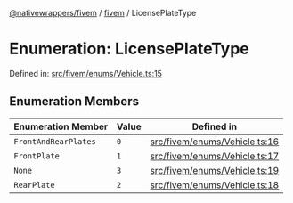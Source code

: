 [@nativewrappers/fivem](../../README.md) / [fivem](../README.md) / LicensePlateType

# Enumeration: LicensePlateType

Defined in: [src/fivem/enums/Vehicle.ts:15](https://github.com/nativewrappers/nativewrappers/blob/fae5ced8514b2702c9e091cb4666009f585dc560/src/fivem/enums/Vehicle.ts#L15)

## Enumeration Members

| Enumeration Member | Value | Defined in |
| ------ | ------ | ------ |
| <a id="frontandrearplates"></a> `FrontAndRearPlates` | `0` | [src/fivem/enums/Vehicle.ts:16](https://github.com/nativewrappers/nativewrappers/blob/fae5ced8514b2702c9e091cb4666009f585dc560/src/fivem/enums/Vehicle.ts#L16) |
| <a id="frontplate"></a> `FrontPlate` | `1` | [src/fivem/enums/Vehicle.ts:17](https://github.com/nativewrappers/nativewrappers/blob/fae5ced8514b2702c9e091cb4666009f585dc560/src/fivem/enums/Vehicle.ts#L17) |
| <a id="none"></a> `None` | `3` | [src/fivem/enums/Vehicle.ts:19](https://github.com/nativewrappers/nativewrappers/blob/fae5ced8514b2702c9e091cb4666009f585dc560/src/fivem/enums/Vehicle.ts#L19) |
| <a id="rearplate"></a> `RearPlate` | `2` | [src/fivem/enums/Vehicle.ts:18](https://github.com/nativewrappers/nativewrappers/blob/fae5ced8514b2702c9e091cb4666009f585dc560/src/fivem/enums/Vehicle.ts#L18) |
